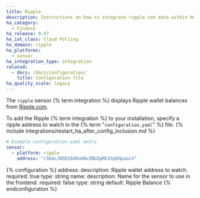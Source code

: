 ```yaml
---
title: Ripple
description: Instructions on how to integrate ripple.com data within Home Assistant.
ha_category:
  - Finance
ha_release: 0.47
ha_iot_class: Cloud Polling
ha_domain: ripple
ha_platforms:
  - sensor
ha_integration_type: integration
related:
  - docs: /docs/configuration/
    title: Configuration file
ha_quality_scale: legacy
---
```


The `ripple` sensor {% term integration %} displays Ripple wallet balances from [Ripple.com](https://ripple.com).

To add the Ripple {% term integration %} to your installation, specify a ripple address to watch in the {% term "`configuration.yaml`" %} file.
{% include integrations/restart_ha_after_config_inclusion.md %}

```yaml
# Example configuration.yaml entry
sensor:
  - platform: ripple
    address: "r3kmLJN5D28dHuH8vZNUZpMC43pEHpaocV"
```

{% configuration %}
address:
  description: Ripple wallet address to watch.
  required: true
  type: string
name:
  description: Name for the sensor to use in the frontend.
  required: false
  type: string
  default: Ripple Balance
{% endconfiguration %}
